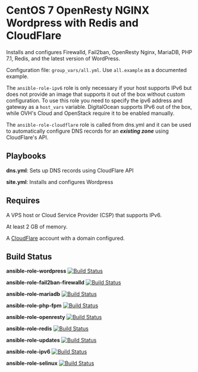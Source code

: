 CentOS 7 OpenResty NGINX Wordpress with Redis and CloudFlare
============================================================

Installs and configures Firewalld, Fail2ban, OpenResty Nginx, MariaDB, PHP 7.1, Redis, and the latest version of WordPress.


Configuration file: ```group_vars/all.yml```. Use ```all.example``` as a documented example.

The ```ansible-role-ipv6``` role is only necessary if your host supports IPv6 but does not provide an image that supports it out of the box without custom configuration.  To use this role you need to specify the ipv6 address and gateway as a ```host_vars``` variable. DigitalOcean supports IPv6 out of the box, while OVH's Cloud and OpenStack require it to be enabled manually.

The ```ansible-role-cloudflare``` role is called from dns.yml and it can be used to automatically configure DNS records for an ***existing zone*** using CloudFlare's API.

Playbooks
---------

**dns.yml**: Sets up DNS records using CloudFlare API

**site.yml**: Installs and configures Wordpress

Requires
---------

A VPS host or Cloud Service Provider (CSP) that supports IPv6.

At least 2 GB of memory.

A [CloudFlare](https://www.cloudflare.com) account with a domain configured.

Build Status
------------

**ansible-role-wordpress**
[![Build Status](https://travis-ci.org/HauptJ/ansible-role-ipv6.svg?branch=master)](https://travis-ci.org/HauptJ/ansible-role-ipv6)

**ansible-role-fail2ban-firewalld**
[![Build Status](https://travis-ci.org/HauptJ/ansible-role-fail2ban-firewalld.svg?branch=master)](https://travis-ci.org/HauptJ/ansible-role-fail2ban-firewalld)

**ansible-role-mariadb**
[![Build Status](https://travis-ci.org/HauptJ/ansible-role-mariadb.svg?branch=master)](https://travis-ci.org/HauptJ/ansible-role-mariadb)

**ansible-role-php-fpm**
[![Build Status](https://travis-ci.org/HauptJ/ansible-role-php-fpm.svg?branch=master)](https://travis-ci.org/HauptJ/ansible-role-php-fpm)

**ansible-role-openresty**
[![Build Status](https://travis-ci.org/HauptJ/ansible-role-openresty.svg?branch=master)](https://travis-ci.org/HauptJ/ansible-role-openresty)

**ansible-role-redis**
[![Build Status](https://travis-ci.org/HauptJ/ansible-role-redis.svg?branch=master)](https://travis-ci.org/HauptJ/ansible-role-redis)

**ansible-role-updates**
[![Build Status](https://travis-ci.org/HauptJ/ansible-role-updates.svg?branch=master)](https://travis-ci.org/HauptJ/ansible-role-updates)

**ansible-role-ipv6**
[![Build Status](https://travis-ci.org/HauptJ/ansible-role-ipv6.svg?branch=master)](https://travis-ci.org/HauptJ/ansible-role-ipv6)

**ansible-role-selinux**
[![Build Status](https://travis-ci.org/HauptJ/ansible-role-selinux.svg?branch=master)](https://travis-ci.org/HauptJ/ansible-role-selinux)
